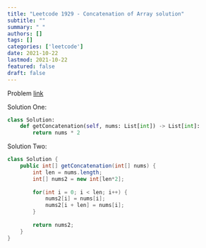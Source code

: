```yaml
---
title: "Leetcode 1929 - Concatenation of Array solution"
subtitle: ""
summary: " "
authors: []
tags: []
categories: ['leetcode']
date: 2021-10-22
lastmod: 2021-10-22
featured: false
draft: false
---
```

Problem [link](https://leetcode.com/problems/concatenation-of-array)

Solution One:

```python
class Solution:
    def getConcatenation(self, nums: List[int]) -> List[int]:
        return nums * 2
```

Solution Two:

```java
class Solution {
    public int[] getConcatenation(int[] nums) {
        int len = nums.length;
        int[] nums2 = new int[len*2];
        
        for(int i = 0; i < len; i++) {
            nums2[i] = nums[i];
            nums2[i + len] = nums[i];
        }
        
        return nums2;
    }
}
```